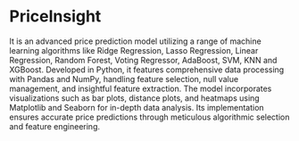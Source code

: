 # PriceInsight
It is an advanced price prediction model utilizing a range of machine learning algorithms like Ridge Regression, Lasso Regression, Linear Regression, Random Forest, Voting Regressor, AdaBoost, SVM, KNN and XGBoost. Developed in Python, it features comprehensive data processing with Pandas and NumPy, handling feature selection, null value management, and insightful feature extraction. The model incorporates visualizations such as bar plots, distance plots, and heatmaps using Matplotlib and Seaborn for in-depth data analysis. Its implementation ensures accurate price predictions through meticulous algorithmic selection and feature engineering.
